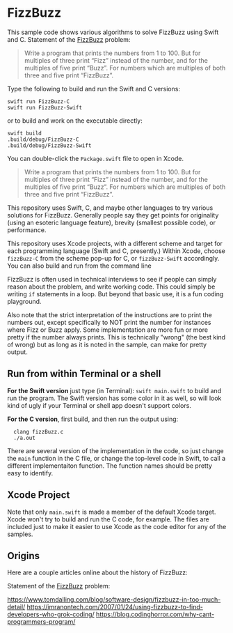 # FizzBuzz

This sample code shows various algorithms to solve FizzBuzz using Swift and C. Statement of the [FizzBuzz](https://imranontech.com/2007/01/24/using-fizzbuzz-to-find-developers-who-grok-coding/) problem:

> Write a program that prints the numbers from 1 to 100. But for multiples of three print “Fizz” instead of the number, and for the multiples of five print “Buzz”. For numbers which are multiples of both three and five print “FizzBuzz”.
 
Type the following to build and run the Swift and C versions:
```
swift run FizzBuzz-C
swift run FizzBuzz-Swift
```
or to build and work on the executable directly:
```
swift build
.build/debug/FizzBuzz-C
.build/debug/FizzBuzz-Swift
```

You can double-click the `Package.swift` file to open in Xcode.

> Write a program that prints the numbers from 1 to 100. But for multiples of three print “Fizz” instead of the number, and for the multiples of five print “Buzz”. For numbers which are multiples of both three and five print “FizzBuzz”.

This repository uses Swift, C, and maybe other languages to try various solutions for FizzBuzz. Generally people say they get points for originality (using an esoteric language feature), brevity (smallest possible code), or performance.

This repository uses Xcode projects, with a different scheme and target for each programming language (Swift and C, presently.) Within Xcode, choose `fizzBuzz-C` from the scheme pop-up for C, or `fizzBuzz-Swift` accordingly. You can also build and run from the command line

FizzBuzz is often used in technical interviews to see if people can simply reason about the problem, and write working code. This could simply be writing `if` statements in a loop. But beyond that basic use, it is a fun coding playground.

Also note that the strict interpretation of the instructions are to print the numbers out, except specifically to NOT print the number for instances where Fizz or Buzz apply. Some implementation are more fun or more pretty if the number always prints. This is technically "wrong" (the best kind of wrong) but as long as it is noted in the sample, can make for pretty output.


## Run from within Terminal or a shell

**For the Swift version** just type (in Terminal): `swift main.swift` to build and run the program. The Swift version has some color in it as well, so will look kind of ugly if your Terminal or shell app doesn't support colors.


**For the C version**,  first build, and then run the output using:
```
  clang fizzBuzz.c
  ./a.out
```

There are several version of the implementation in the code, so just change the `main` function in the C file, or change the top-level code in Swift, to call a different implementaiton function. The function names should be pretty easy to identify.


## Xcode Project

Note that only `main.swift` is made a member of the default Xcode target. Xcode won't try to build and run the C code, for example. The files are included just to make it easier to use Xcode as the code editor for any of the samples.


## Origins

Here are a couple articles online about the history of FizzBuzz:

Statement of the [FizzBuzz](https://imranontech.com/2007/01/24/using-fizzbuzz-to-find-developers-who-grok-coding/) problem:

https://www.tomdalling.com/blog/software-design/fizzbuzz-in-too-much-detail/
https://imranontech.com/2007/01/24/using-fizzbuzz-to-find-developers-who-grok-coding/
https://blog.codinghorror.com/why-cant-programmers-program/

